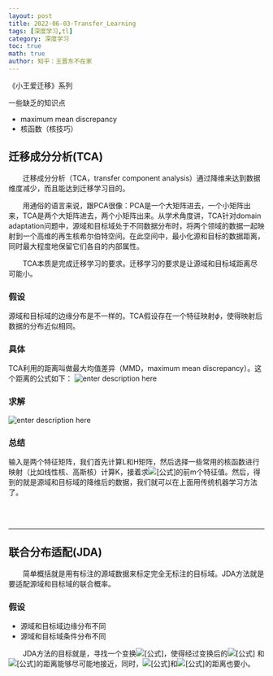 ```yaml
---
layout: post
title: 2022-06-03-Transfer_Learning 
tags: [深度学习,tl]
category: 深度学习
toc: true
math: true
author: 知乎：王晋东不在家
---
```



《小王爱迁移》系列

一些缺乏的知识点

 - maximum mean discrepancy
 - 核函数（核技巧）



## 迁移成分分析(TCA)

&emsp;&emsp;迁移成分分析（TCA，transfer component analysis）通过降维来达到数据维度减少，而且能达到迁移学习目的。

&emsp;&emsp;用通俗的语言来说，跟PCA很像：PCA是一个大矩阵进去，一个小矩阵出来，TCA是两个大矩阵进去，两个小矩阵出来。从学术角度讲，TCA针对domain adaptation问题中，源域和目标域处于不同数据分布时，将两个领域的数据一起映射到一个高维的再生核希尔伯特空间。在此空间中，最小化源和目标的数据距离，同时最大程度地保留它们各自的内部属性。

&emsp;&emsp;TCA本质是完成迁移学习的要求。迁移学习的要求是让源域和目标域距离尽可能小。

### 假设
源域和目标域的边缘分布是不一样的。TCA假设存在一个特征映射$\phi$，使得映射后数据的分布近似相同。

### 具体
TCA利用的距离叫做最大均值差异（MMD，maximum mean discrepancy）。这个距离的公式如下：
![enter description here](http://img.zzhc321.xyz/blog/1654222864451.png)


### 求解

![enter description here](http://img.zzhc321.xyz/blog/1654242720190.png)


### 总结
输入是两个特征矩阵，我们首先计算L和H矩阵，然后选择一些常用的核函数进行映射（比如线性核、高斯核）计算K，接着求![\[公式\]](http://img.zzhc321.xyz/blog/1654242760400.png)的前m个特征值。然后，得到的就是源域和目标域的降维后的数据，我们就可以在上面用传统机器学习方法了。


<br>

<br>

***

## 联合分布适配(JDA)

&emsp;&emsp;简单概括就是用有标注的源域数据来标定完全无标注的目标域。JDA方法就是要适配源域和目标域的联合概率。

### 假设

 - 源域和目标域边缘分布不同
 - 源域和目标域条件分布不同

&emsp;&emsp;JDA方法的目标就是，寻找一个变换![\[公式\]](http://img.zzhc321.xyz/blog/1654244928638.png)，使得经过变换后的![\[公式\]](http://img.zzhc321.xyz/blog/1654244941968.png) 和 ![\[公式\]](http://img.zzhc321.xyz/blog/1654244954250.png)的距离能够尽可能地接近，同时，![\[公式\]](http://img.zzhc321.xyz/blog/1654244959949.png)和![\[公式\]](http://img.zzhc321.xyz/blog/1654244965290.png)的距离也要小。